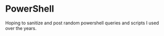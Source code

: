# PowerShell
Hoping to sanitize and post random powershell queries and scripts I used over the years.
